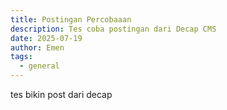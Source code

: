 ```yaml
---
title: Postingan Percobaaan
description: Tes coba postingan dari Decap CMS
date: 2025-07-19
author: Emen
tags:
  - general
---
```

tes bikin post dari decap
